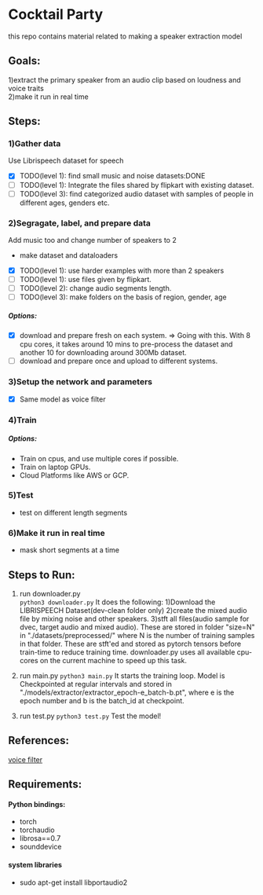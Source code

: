 
# Cocktail Party
this repo contains material related to making a speaker extraction model

## Goals:
1)extract the primary speaker from an audio clip based on loudness and voice traits   
2)make it run in real time

## Steps:
### 1)Gather data
Use Librispeech dataset for speech
- [x] TODO(level 1): find small music and noise datasets:DONE
- [ ] TODO(level 1): Integrate the files shared by flipkart with existing dataset.
- [ ] TODO(level 3): find categorized audio dataset with samples of people in different ages, genders etc.
### 2)Segragate, label, and prepare data
Add music too and change number of speakers to 2
- make dataset and dataloaders
- [x] TODO(level 1): use harder examples with more than 2 speakers
- [ ] TODO(level 1): use files given by flipkart.
- [ ] TODO(level 2): change audio segments length.
- [ ] TODO(level 3): make folders on the basis of region, gender, age
##### Options:
- [x] download and prepare fresh on each system. => Going with this. With 8 cpu cores, it takes around 10 mins to pre-process the dataset and another 10 for downloading around 300Mb dataset.
- [ ] download and prepare once and upload to different systems.
### 3)Setup the network and parameters
- [x] Same model as voice filter
### 4)Train
##### Options:
- Train on cpus, and use multiple cores if possible.
- Train on laptop GPUs.
- Cloud Platforms like AWS or GCP.
### 5)Test
- test on different length segments
### 6)Make it run in real time
- mask short segments at a time 

## Steps to Run:
1) run downloader.py  
`python3 downloader.py`
It does the following:
1)Download the LIBRISPEECH Dataset(dev-clean folder only)
2)create the mixed audio file by mixing noise and other speakers.
3)stft all files(audio sample for dvec, target audio and mixed audio).
These are stored in folder "size=N" in "./datasets/preprocessed/" where N is the number of training samples in that folder.
These are stft'ed and stored as pytorch tensors before train-time to reduce training time.
downloader.py uses all available cpu-cores on the current machine to speed up this task.

2) run main.py
`python3 main.py`
It starts the training loop.
Model is Checkpointed at regular intervals and stored in "./models/extractor/extractor_epoch-e_batch-b.pt", where e is the epoch number and b is the batch_id at checkpoint.
3) run test.py
`python3 test.py`
Test the model!

## References:
[voice filter](https://google.github.io/speaker-id/publications/VoiceFilter/)

## Requirements:
#### Python bindings:
- torch
- torchaudio
- librosa==0.7
- sounddevice

#### system libraries
- sudo apt-get install libportaudio2